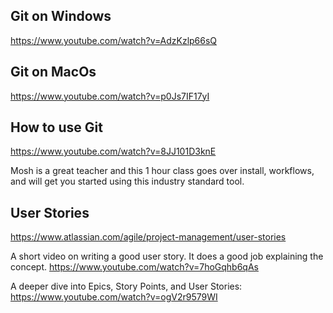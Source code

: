 ## Git on Windows
https://www.youtube.com/watch?v=AdzKzlp66sQ

## Git on MacOs
https://www.youtube.com/watch?v=p0Js7IF17yI


## How to use Git
https://www.youtube.com/watch?v=8JJ101D3knE

Mosh is a great teacher and this 1 hour class goes over install, workflows, 
and will get you started using this industry standard tool.

## User Stories
https://www.atlassian.com/agile/project-management/user-stories

A short video on writing a good user story. It does a good
job explaining the concept.
https://www.youtube.com/watch?v=7hoGqhb6qAs

A deeper dive into Epics, Story Points, and User Stories:
https://www.youtube.com/watch?v=ogV2r9579WI


## 

